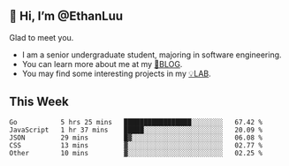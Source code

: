 ## 👋 Hi, I’m @EthanLuu

Glad to meet you.

- I am a senior undergraduate student, majoring in software engineering.
- You can learn more about me at my [📝BLOG](https://blog.ethanloo.cn).
- You may find some interesting projects in my [💡LAB](https://lab.ethanloo.cn).

## This Week
<!--START_SECTION:waka-->

```text
Go           5 hrs 25 mins   █████████████████░░░░░░░░   67.42 %
JavaScript   1 hr 37 mins    █████░░░░░░░░░░░░░░░░░░░░   20.09 %
JSON         29 mins         █▓░░░░░░░░░░░░░░░░░░░░░░░   06.08 %
CSS          13 mins         ▓░░░░░░░░░░░░░░░░░░░░░░░░   02.77 %
Other        10 mins         ▓░░░░░░░░░░░░░░░░░░░░░░░░   02.25 %
```

<!--END_SECTION:waka-->
